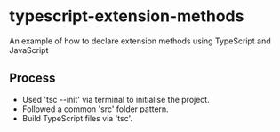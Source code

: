 # typescript-extension-methods
An example of how to declare extension methods using TypeScript and JavaScript

## Process
- Used 'tsc --init' via terminal to initialise the project.
- Followed a common 'src' folder pattern.
- Build TypeScript files via 'tsc'.
